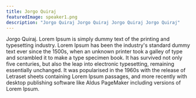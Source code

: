 ```yaml
---
title: Jorgo Quiraj
featuredImage: speaker1.png
description: "Jorgo Quiraj Jorgo Quiraj Jorgo Quiraj Jorgo Quiraj"
---
```


Jorgo Quiraj. Lorem Ipsum is simply dummy text of the printing and typesetting industry. Lorem Ipsum has been the industry's standard dummy text ever since the 1500s, when an unknown printer took a galley of type and scrambled it to make a type specimen book. It has survived not only five centuries, but also the leap into electronic typesetting, remaining essentially unchanged. It was popularised in the 1960s with the release of Letraset sheets containing Lorem Ipsum passages, and more recently with desktop publishing software like Aldus PageMaker including versions of Lorem Ipsum.


